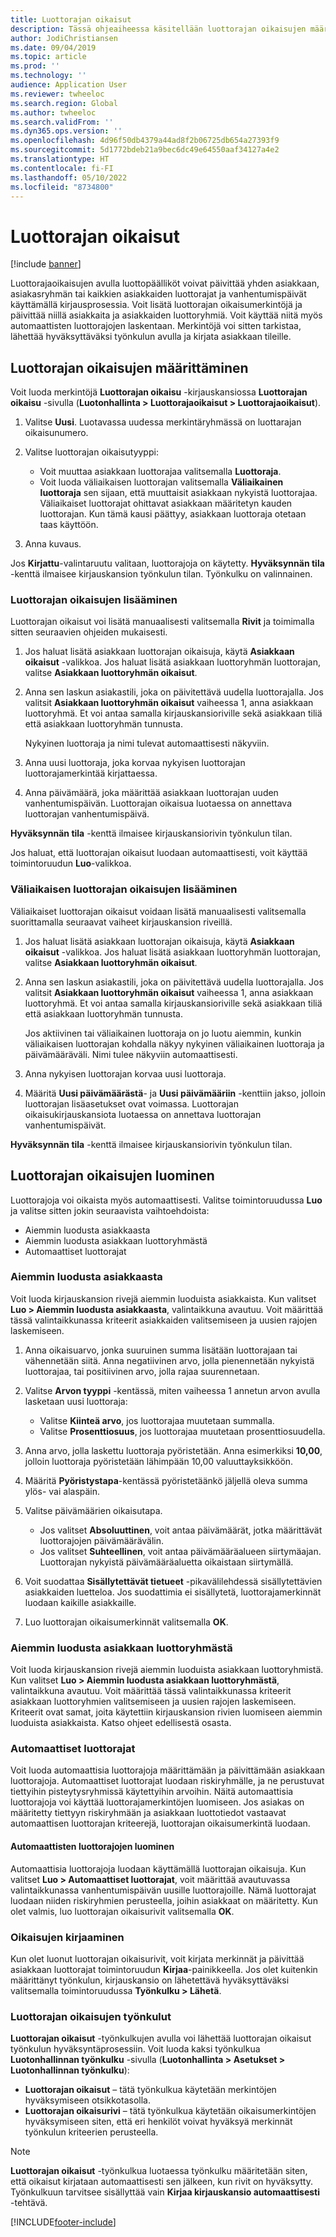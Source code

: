 ```yaml
---
title: Luottorajan oikaisut
description: Tässä ohjeaiheessa käsitellään luottorajan oikaisujen määrittämistä ja lisäämistä.
author: JodiChristiansen
ms.date: 09/04/2019
ms.topic: article
ms.prod: ''
ms.technology: ''
audience: Application User
ms.reviewer: twheeloc
ms.search.region: Global
ms.author: twheeloc
ms.search.validFrom: ''
ms.dyn365.ops.version: ''
ms.openlocfilehash: 4d96f50db4379a44ad8f2b06725db654a27393f9
ms.sourcegitcommit: 5d1772bdeb21a9bec6dc49e64550aaf34127a4e2
ms.translationtype: HT
ms.contentlocale: fi-FI
ms.lasthandoff: 05/10/2022
ms.locfileid: "8734800"
---
```

# <a name="credit-limit-adjustments"></a>Luottorajan oikaisut 

[!include [banner](../includes/banner.md)]

Luottorajaoikaisujen avulla luottopäälliköt voivat päivittää yhden asiakkaan, asiakasryhmän tai kaikkien asiakkaiden luottorajat ja vanhentumispäivät käyttämällä kirjausprosessia. Voit lisätä luottorajan oikaisumerkintöjä ja päivittää niillä asiakkaita ja asiakkaiden luottoryhmiä. Voit käyttää niitä myös automaattisten luottorajojen laskentaan. Merkintöjä voi sitten tarkistaa, lähettää hyväksyttäväksi työnkulun avulla ja kirjata asiakkaan tileille.

## <a name="set-up-credit-limit-adjustments"></a>Luottorajan oikaisujen määrittäminen

Voit luoda merkintöjä **Luottorajan oikaisu** -kirjauskansiossa **Luottorajan oikaisu** -sivulla (**Luotonhallinta \> Luottorajaoikaisut \> Luottorajaoikaisut**).

1. Valitse **Uusi**. Luotavassa uudessa merkintäryhmässä on luottarajan oikaisunumero.
2. Valitse luottorajan oikaisutyyppi:

    - Voit muuttaa asiakkaan luottorajaa valitsemalla **Luottoraja**.
    - Voit luoda väliaikaisen luottorajan valitsemalla **Väliaikainen luottoraja** sen sijaan, että muuttaisit asiakkaan nykyistä luottorajaa. Väliaikaiset luottorajat ohittavat asiakkaan määritetyn kauden luottorajan. Kun tämä kausi päättyy, asiakkaan luottoraja otetaan taas käyttöön.
3. Anna kuvaus. 

Jos **Kirjattu**-valintaruutu valitaan, luottorajoja on käytetty. **Hyväksynnän tila** -kenttä ilmaisee kirjauskansion työnkulun tilan. Työnkulku on valinnainen.

### <a name="add-credit-limit-adjustments"></a>Luottorajan oikaisujen lisääminen

Luottorajan oikaisut voi lisätä manuaalisesti valitsemalla **Rivit** ja toimimalla sitten seuraavien ohjeiden mukaisesti.

1. Jos haluat lisätä asiakkaan luottorajan oikaisuja, käytä **Asiakkaan oikaisut** -valikkoa. Jos haluat lisätä asiakkaan luottoryhmän luottorajan, valitse **Asiakkaan luottoryhmän oikaisut**.
2. Anna sen laskun asiakastili, joka on päivitettävä uudella luottorajalla. Jos valitsit **Asiakkaan luottoryhmän oikaisut** vaiheessa 1, anna asiakkaan luottoryhmä. Et voi antaa samalla kirjauskansioriville sekä asiakkaan tiliä että asiakkaan luottoryhmän tunnusta.

    Nykyinen luottoraja ja nimi tulevat automaattisesti näkyviin.

3. Anna uusi luottoraja, joka korvaa nykyisen luottorajan luottorajamerkintää kirjattaessa.
4. Anna päivämäärä, joka määrittää asiakkaan luottorajan uuden vanhentumispäivän. Luottorajan oikaisua luotaessa on annettava luottorajan vanhentumispäivä.

**Hyväksynnän tila** -kenttä ilmaisee kirjauskansiorivin työnkulun tilan.

Jos haluat, että luottorajan oikaisut luodaan automaattisesti, voit käyttää toimintoruudun **Luo**-valikkoa.
 
### <a name="add-temporary-credit-limit-adjustments"></a>Väliaikaisen luottorajan oikaisujen lisääminen

Väliaikaiset luottorajan oikaisut voidaan lisätä manuaalisesti valitsemalla suorittamalla seuraavat vaiheet kirjauskansion riveillä.

1. Jos haluat lisätä asiakkaan luottorajan oikaisuja, käytä **Asiakkaan oikaisut** -valikkoa. Jos haluat lisätä asiakkaan luottoryhmän luottorajan, valitse **Asiakkaan luottoryhmän oikaisut**.
2. Anna sen laskun asiakastili, joka on päivitettävä uudella luottorajalla. Jos valitsit **Asiakkaan luottoryhmän oikaisut** vaiheessa 1, anna asiakkaan luottoryhmä. Et voi antaa samalla kirjauskansioriville sekä asiakkaan tiliä että asiakkaan luottoryhmän tunnusta.

    Jos aktiivinen tai väliaikainen luottoraja on jo luotu aiemmin, kunkin väliaikaisen luottorajan kohdalla näkyy nykyinen väliaikainen luottoraja ja päivämääräväli. Nimi tulee näkyviin automaattisesti.

3. Anna nykyisen luottorajan korvaa uusi luottoraja.
4. Määritä **Uusi päivämäärästä**- ja **Uusi päivämääriin** -kenttiin jakso, jolloin luottorajan lisäasetukset ovat voimassa. Luottorajan oikaisukirjauskansiota luotaessa on annettava luottorajan vanhentumispäivät.

**Hyväksynnän tila** -kenttä ilmaisee kirjauskansiorivin työnkulun tilan.

## <a name="generate-credit-limit-adjustments"></a>Luottorajan oikaisujen luominen

Luottorajoja voi oikaista myös automaattisesti. Valitse toimintoruudussa **Luo** ja valitse sitten jokin seuraavista vaihtoehdoista:

- Aiemmin luodusta asiakkaasta
- Aiemmin luodusta asiakkaan luottoryhmästä
- Automaattiset luottorajat

### <a name="from-existing-customer"></a>Aiemmin luodusta asiakkaasta

Voit luoda kirjauskansion rivejä aiemmin luoduista asiakkaista. Kun valitset **Luo \> Aiemmin luodusta asiakkaasta**, valintaikkuna avautuu. Voit määrittää tässä valintaikkunassa kriteerit asiakkaiden valitsemiseen ja uusien rajojen laskemiseen.

1. Anna oikaisuarvo, jonka suuruinen summa lisätään luottorajaan tai vähennetään siitä. Anna negatiivinen arvo, jolla pienennetään nykyistä luottorajaa, tai positiivinen arvo, jolla rajaa suurennetaan.
2. Valitse **Arvon tyyppi** -kentässä, miten vaiheessa 1 annetun arvon avulla lasketaan uusi luottoraja:

    - Valitse **Kiinteä arvo**, jos luottorajaa muutetaan summalla.
    - Valitse **Prosenttiosuus**, jos luottorajaa muutetaan prosenttiosuudella.

3. Anna arvo, jolla laskettu luottoraja pyöristetään. Anna esimerkiksi **10,00**, jolloin luottoraja pyöristetään lähimpään 10,00 valuuttayksikköön.
4. Määritä **Pyöristystapa**-kentässä pyöristetäänkö jäljellä oleva summa ylös- vai alaspäin.
5. Valitse päivämäärien oikaisutapa.

    - Jos valitset **Absoluuttinen**, voit antaa päivämäärät, jotka määrittävät luottorajojen päivämäärävälin.
    - Jos valitset **Suhteellinen**, voit antaa päivämääräalueen siirtymäajan. Luottorajan nykyistä päivämääräaluetta oikaistaan siirtymällä.

6. Voit suodattaa **Sisällytettävät tietueet** -pikavälilehdessä sisällytettävien asiakkaiden luetteloa. Jos suodattimia ei sisällytetä, luottorajamerkinnät luodaan kaikille asiakkaille.
7. Luo luottorajan oikaisumerkinnät valitsemalla **OK**.

### <a name="from-existing-customer-credit-group"></a>Aiemmin luodusta asiakkaan luottoryhmästä

Voit luoda kirjauskansion rivejä aiemmin luoduista asiakkaan luottoryhmistä. Kun valitset **Luo \> Aiemmin luodusta asiakkaan luottoryhmästä**, valintaikkuna avautuu. Voit määrittää tässä valintaikkunassa kriteerit asiakkaan luottoryhmien valitsemiseen ja uusien rajojen laskemiseen. Kriteerit ovat samat, joita käytettiin kirjauskansion rivien luomiseen aiemmin luoduista asiakkaista. Katso ohjeet edellisestä osasta.

### <a name="automatic-credit-limits"></a>Automaattiset luottorajat

Voit luoda automaattisia luottorajoja määrittämään ja päivittämään asiakkaan luottorajoja. Automaattiset luottorajat luodaan riskiryhmälle, ja ne perustuvat tiettyihin pisteytysryhmissä käytettyihin arvoihin. Näitä automaattisia luottorajoja voi käyttää luottorajamerkintöjen luomiseen. Jos asiakas on määritetty tiettyyn riskiryhmään ja asiakkaan luottotiedot vastaavat automaattisen luottorajan kriteerejä, luottorajan oikaisumerkintä luodaan.

#### <a name="create-automatic-credit-limits"></a>Automaattisten luottorajojen luominen

Automaattisia luottorajoja luodaan käyttämällä luottorajan oikaisuja. Kun valitset **Luo \> Automaattiset luottorajat**, voit määrittää avautuvassa valintaikkunassa vanhentumispäivän uusille luottorajoille. Nämä luottorajat luodaan niiden riskiryhmien perusteella, joihin asiakkaat on määritetty. Kun olet valmis, luo luottorajan oikaisurivit valitsemalla **OK**.

### <a name="post-adjustments"></a>Oikaisujen kirjaaminen

Kun olet luonut luottorajan oikaisurivit, voit kirjata merkinnät ja päivittää asiakkaan luottorajat toimintoruudun **Kirjaa**-painikkeella. Jos olet kuitenkin määrittänyt työnkulun, kirjauskansio on lähetettävä hyväksyttäväksi valitsemalla toimintoruudussa **Työnkulku \> Lähetä**.

### <a name="credit-limit-adjustments-workflows"></a>Luottorajan oikaisujen työnkulut

**Luottorajan oikaisut** -työnkulkujen avulla voi lähettää luottorajan oikaisut työnkulun hyväksyntäprosessiin. Voit luoda kaksi työnkulkua **Luotonhallinnan työnkulku** -sivulla (**Luotonhallinta \> Asetukset \> Luotonhallinnan työnkulku**):

- **Luottorajan oikaisut** – tätä työnkulkua käytetään merkintöjen hyväksymiseen otsikkotasolla.
- **Luottorajan oikaisurivi** – tätä työnkulkua käytetään oikaisumerkintöjen hyväksymiseen siten, että eri henkilöt voivat hyväksyä merkinnät työnkulun kriteerien perusteella.

> [!NOTE]
> **Luottorajan oikaisut** -työnkulkua luotaessa työnkulku määritetään siten, että oikaisut kirjataan automaattisesti sen jälkeen, kun rivit on hyväksytty. Työnkulkuun tarvitsee sisällyttää vain **Kirjaa kirjauskansio automaattisesti** -tehtävä.


[!INCLUDE[footer-include](../../includes/footer-banner.md)]
